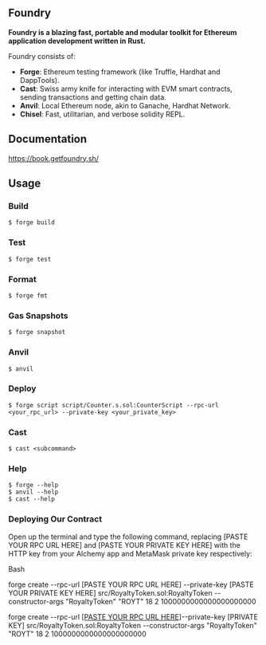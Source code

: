 ## Foundry

**Foundry is a blazing fast, portable and modular toolkit for Ethereum application development written in Rust.**

Foundry consists of:

- **Forge**: Ethereum testing framework (like Truffle, Hardhat and DappTools).
- **Cast**: Swiss army knife for interacting with EVM smart contracts, sending transactions and getting chain data.
- **Anvil**: Local Ethereum node, akin to Ganache, Hardhat Network.
- **Chisel**: Fast, utilitarian, and verbose solidity REPL.

## Documentation

https://book.getfoundry.sh/

## Usage

### Build

```shell
$ forge build
```

### Test

```shell
$ forge test
```

### Format

```shell
$ forge fmt
```

### Gas Snapshots

```shell
$ forge snapshot
```

### Anvil

```shell
$ anvil
```

### Deploy

```shell
$ forge script script/Counter.s.sol:CounterScript --rpc-url <your_rpc_url> --private-key <your_private_key>
```

### Cast

```shell
$ cast <subcommand>
```

### Help

```shell
$ forge --help
$ anvil --help
$ cast --help
```


### Deploying Our Contract

Open up the terminal and type the following command, replacing [PASTE YOUR RPC URL HERE] and [PASTE YOUR PRIVATE KEY HERE] with the HTTP key from your Alchemy app and MetaMask private key respectively:

Bash

forge create --rpc-url [PASTE YOUR RPC URL HERE] --private-key [PASTE YOUR PRIVATE KEY HERE] src/RoyaltyToken.sol:RoyaltyToken --constructor-args "RoyaltyToken" "ROYT" 18 2 1000000000000000000000

forge create --rpc-url [[PASTE YOUR RPC URL HERE]](https://eth-sepolia.g.alchemy.com/v2/APIKEY)--private-key [PRIVATE KEY] src/RoyaltyToken.sol:RoyaltyToken --constructor-args "RoyaltyToken" "ROYT" 18 2 1000000000000000000000